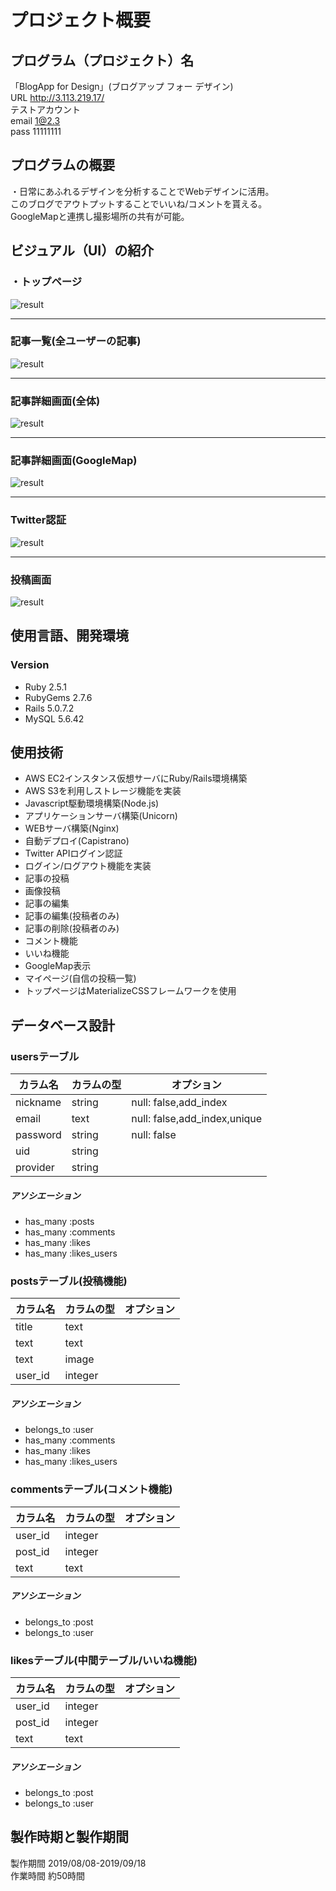 # プロジェクト概要
## プログラム（プロジェクト）名
「BlogApp for Design」(ブログアップ フォー デザイン)<br>
URL http://3.113.219.17/<br>
テストアカウント<br>
email 1@2.3<br>
pass  11111111

<!-------------------------------------------------- -->
## プログラムの概要
・日常にあふれるデザインを分析することでWebデザインに活用。<br>
このブログでアウトプットすることでいいね/コメントを貰える。<br>
GoogleMapと連携し撮影場所の共有が可能。<br>
<!-------------------------------------------------- -->
## ビジュアル（UI）の紹介

### ・トップページ
![result](https://i.gyazo.com/9faa8c3b0f3d6ab19f92cb1e56fe970a.gif)<br>
***
### 記事一覧(全ユーザーの記事)
![result](https://i.gyazo.com/ece0dbf23d28de57400572846187a2e6.gif)<br>
***
### 記事詳細画面(全体)
![result](https://i.gyazo.com/da560e906b491d952e2985a36ffbe52e.gif)<br>
***
### 記事詳細画面(GoogleMap)
![result](https://i.gyazo.com/98ac7fb5d6f28cfb7aefb14b5dcd42c5.gif)<br>
***
### Twitter認証
![result](https://user-images.githubusercontent.com/46291510/64194836-05060e80-cebb-11e9-84ea-0cd90510884b.png)<br>
***
### 投稿画面
![result](https://user-images.githubusercontent.com/46291510/65245742-19d3da80-db28-11e9-97e4-f826424b21a8.png)<br>



<!-------------------------------------------------- -->
## 使用言語、開発環境

### Version
- Ruby 2.5.1
- RubyGems 2.7.6
- Rails 5.0.7.2
- MySQL 5.6.42

<!-------------------------------------------------- -->
## 使用技術
- AWS EC2インスタンス仮想サーバにRuby/Rails環境構築
- AWS S3を利用しストレージ機能を実装
- Javascript駆動環境構築(Node.js)
- アプリケーションサーバ構築(Unicorn)
- WEBサーバ構築(Nginx)
- 自動デプロイ(Capistrano)
- Twitter APIログイン認証
- ログイン/ログアウト機能を実装
- 記事の投稿
- 画像投稿
- 記事の編集
- 記事の編集(投稿者のみ)
- 記事の削除(投稿者のみ)
- コメント機能
- いいね機能
- GoogleMap表示
- マイページ(自信の投稿一覧)
- トップページはMaterializeCSSフレームワークを使用


<!-------------------------------------------------- -->
## データベース設計

### usersテーブル
|カラム名|カラムの型|オプション|
|------|----|-------|
|nickname|string|null: false,add_index|
|email|text|null: false,add_index,unique|
|password|string|null: false|
|uid|string||
|provider|string||

##### アソシエーション
- has_many :posts<br>
- has_many :comments
- has_many :likes<br>
- has_many :likes_users

### postsテーブル(投稿機能)
|カラム名|カラムの型|オプション|
|------|----|-------|
|title|text||
|text|text||
|text|image||
|user_id|integer||
##### アソシエーション
- belongs_to :user<br>
- has_many :comments<br>
- has_many :likes<br>
- has_many :likes_users


### commentsテーブル(コメント機能)
|カラム名|カラムの型|オプション|
|------|----|-------|
|user_id|integer||
|post_id|integer||
|text|text||

##### アソシエーション
- belongs_to :post<br>
- belongs_to :user

### likesテーブル(中間テーブル/いいね機能)
|カラム名|カラムの型|オプション|
|------|----|-------|
|user_id|integer||
|post_id|integer||
|text|text||

##### アソシエーション
- belongs_to :post<br>
- belongs_to :user

<!-------------------------------------------------- -->
## 製作時期と製作期間
製作期間 2019/08/08-2019/09/18<br>
作業時間 約50時間<br>



